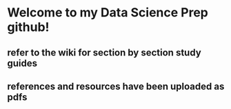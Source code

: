 # Welcome to my Data Science Prep github!

## refer to the wiki for section by section study guides

## references and resources have been uploaded as pdfs